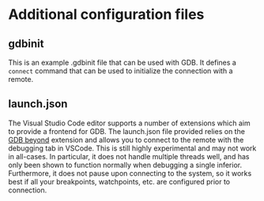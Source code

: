 # Additional configuration files

## gdbinit

This is an example .gdbinit file that can be used with GDB. It defines a
`connect` command that can be used to initialize the connection with a
remote.

## launch.json

The Visual Studio Code editor supports a number of extensions which aim to
provide a frontend for GDB. The launch.json file provided relies on the
[GDB beyond](https://marketplace.visualstudio.com/items?itemName=coolchyni.beyond-debug)
extension and allows you to connect to the remote with the debugging tab
in VSCode. This is still highly experimental and may not work in all-cases.
In particular, it does not handle multiple threads well, and has only been
shown to function normally when debugging a single inferior. Furthermore, it
does not pause upon connecting to the system, so it works best if all your
breakpoints, watchpoints, etc. are configured prior to connection.
